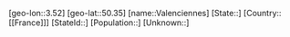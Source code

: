﻿---
location: [50.35,3.52]
type: City
tags:
- geo/City


SpocWebEntityId: 35174
isDeleted: false
confidential: public

---
[geo-lon::3.52]
[geo-lat::50.35]
[name::Valenciennes]
[State::]
[Country::[[France]]]
[StateId::]
[Population::]
[Unknown::]

